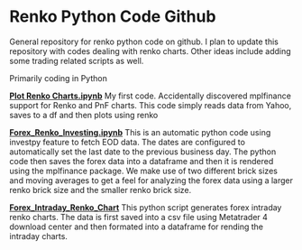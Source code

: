 # Renko Python Code Github
General repository for renko python code on github. I plan to update this repository with codes dealing with renko charts.
Other ideas include adding some trading related scripts as well.

Primarily coding in Python

**[Plot Renko Charts.ipynb](https://github.com/chranga/renkocharts/blob/main/Plot%20Renko%20Charts.ipynb)** My first code. Accidentally discovered mplfinance support for Renko and PnF charts.
This code simply reads data from Yahoo, saves to a df and then plots using renko

**[Forex_Renko_Investing.ipynb](https://github.com/chranga/renkocharts/blob/main/Forex_Renko_Investing.ipynb)** This is an automatic python code using investpy feature to fetch EOD data. The dates are configured to automatically set the last date to the previous business day. The python code then saves the forex data into a dataframe and then it is rendered using the mplfinance package.
We make use of two different brick sizes and moving averages to get a feel for analyzing the forex data using a larger renko brick size and the smaller renko brick size.

**[Forex_Intraday_Renko_Chart](https://github.com/chranga/renkocharts/blob/main/Forex_Intraday_Renko_Chart.ipynb)** This python script generates forex intraday renko charts. The data is first saved into a csv file using Metatrader 4 download center and then formated into a dataframe for rending the intraday charts.
